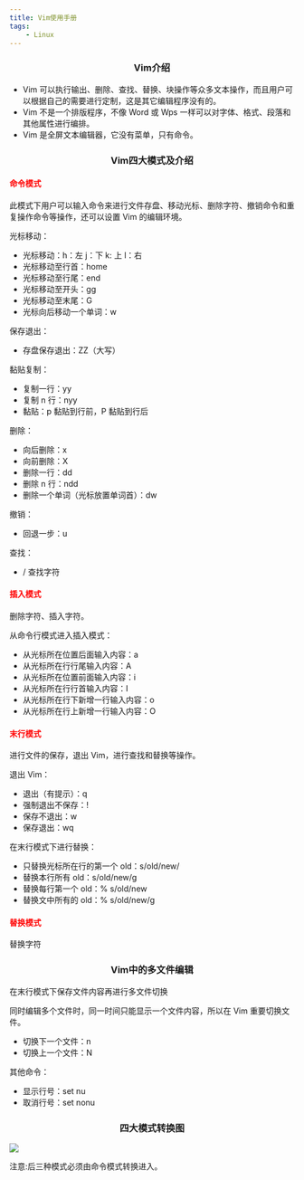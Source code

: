 ```yaml
---
title: Vim使用手册
tags:
    - Linux
---
```


### <center>Vim介绍</center>

- Vim 可以执行输出、删除、查找、替换、块操作等众多文本操作，而且用户可以根据自己的需要进行定制，这是其它编辑程序没有的。
- Vim 不是一个排版程序，不像 Word 或 Wps 一样可以对字体、格式、段落和其他属性进行编排。
- Vim 是全屏文本编辑器，它没有菜单，只有命令。

### <center>Vim四大模式及介绍</center>

#### <font color=red>命令模式</font>

此模式下用户可以输入命令来进行文件存盘、移动光标、删除字符、撤销命令和重复操作命令等操作，还可以设置 Vim 的编辑环境。

光标移动：

- 光标移动：h：左 j：下 k: 上 l：右
- 光标移动至行首：home
- 光标移动至行尾：end
- 光标移动至开头：gg
- 光标移动至末尾：G
- 光标向后移动一个单词：w

保存退出：

- 存盘保存退出：ZZ（大写）

黏贴复制：

- 复制一行：yy
- 复制 n 行：nyy
- 黏贴：p 黏贴到行前，P 黏贴到行后

删除：

- 向后删除：x
- 向前删除：X
- 删除一行：dd
- 删除 n 行：ndd
- 删除一个单词（光标放置单词首）：dw

撤销：

- 回退一步：u

查找：

- / 查找字符

#### <font color=red>插入模式</font>

删除字符、插入字符。

从命令行模式进入插入模式：

- 从光标所在位置后面输入内容：a
- 从光标所在行行尾输入内容：A
- 从光标所在位置前面输入内容：i
- 从光标所在行行首输入内容：I
- 从光标所在行下新增一行输入内容：o
- 从光标所在行上新增一行输入内容：O

#### <font color=red>末行模式</font>

进行文件的保存，退出 Vim，进行查找和替换等操作。

退出 Vim：

- 退出（有提示）：q
- 强制退出不保存：!
- 保存不退出：w
- 保存退出：wq

在末行模式下进行替换：

- 只替换光标所在行的第一个 old：s/old/new/
- 替换本行所有 old：s/old/new/g
- 替换每行第一个 old：% s/old/new
- 替换文中所有的 old：% s/old/new/g

#### <font color=red>替换模式</font>

替换字符

### <center>Vim中的多文件编辑</center>

在末行模式下保存文件内容再进行多文件切换

同时编辑多个文件时，同一时间只能显示一个文件内容，所以在 Vim 重要切换文件。

- 切换下一个文件：n
- 切换上一个文件：N

其他命令：

- 显示行号：set nu
- 取消行号：set nonu

### <center>四大模式转换图</center>

![](images\vim-2021-02-18-132406.png)

注意:后三种模式必须由命令模式转换进入。